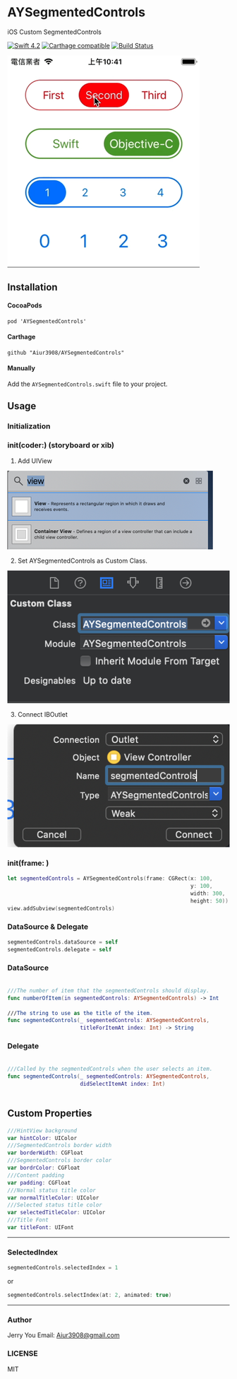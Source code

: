 # AYSegmentedControls

iOS Custom SegmentedControls

[![Swift 4.2](https://img.shields.io/badge/Swift-4.2-orange.svg?style=flat)](https://developer.apple.com/swift/)
[![Carthage compatible](https://img.shields.io/badge/Carthage-compatible-4BC51D.svg?style=flat-square)](https://github.com/Carthage/Carthage)
[![Build Status](https://travis-ci.com/Aiur3908/AYSegmentedControls.svg?branch=master)](https://travis-ci.com/Aiur3908/AYSegmentedControls)

![image](https://github.com/Aiur3908/AYSegmentedControls/blob/master/README/Image/Demo.gif)

## Installation

#### CocoaPods
```
pod 'AYSegmentedControls'
```
#### Carthage
```
github "Aiur3908/AYSegmentedControls"
```
#### Manually
Add the `AYSegmentedControls.swift` file to your project.

## Usage

### Initialization

### init(coder:) (storyboard or xib)

1. Add UIView

![image](https://github.com/Aiur3908/AYSegmentedControls/blob/master/README/Image/Storyboard001.png)

2. Set AYSegmentedControls as Custom Class.

![image](https://github.com/Aiur3908/AYSegmentedControls/blob/master/README/Image/Storyboard002.png)

3. Connect IBOutlet

![image](https://github.com/Aiur3908/AYSegmentedControls/blob/master/README/Image/Storyboard003.png)

### init(frame: )

```Swift
let segmentedControls = AYSegmentedControls(frame: CGRect(x: 100,
                                                          y: 100,
                                                          width: 300,
                                                          height: 50))
view.addSubview(segmentedControls)
```


### DataSource & Delegate

```Swift
segmentedControls.dataSource = self
segmentedControls.delegate = self
```

### DataSource

```Swift

///The number of item that the segmentedControls should display.
func numberOfItem(in segmentedControls: AYSegmentedControls) -> Int 

///The string to use as the title of the item.
func segmentedControls(_ segmentedControls: AYSegmentedControls,
                       titleForItemAt index: Int) -> String
```

### Delegate 
```Swift

///Called by the segmentedControls when the user selects an item.
func segmentedControls(_ segmentedControls: AYSegmentedControls,
                       didSelectItemAt index: Int)
                       
```

## Custom Properties

```Swift
///HintView background
var hintColor: UIColor 
///SegmentedControls border width
var borderWidth: CGFloat
///SegmentedControls border color
var bordrColor: CGFloat
///Content padding
var padding: CGFloat 
///Normal status title color
var normalTitleColor: UIColor 
///Selected status title color
var selectedTitleColor: UIColor 
///Title Font
var titleFont: UIFont
```

------

### SelectedIndex 

```Swift
segmentedControls.selectedIndex = 1
```

or

```Swift
segmentedControls.selectIndex(at: 2, animated: true)
```

------

### Author

Jerry You
Email: Aiur3908@gmail.com

### LICENSE
MIT



